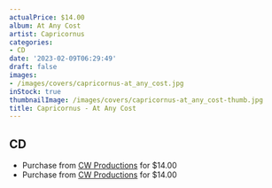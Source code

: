 ```yaml
---
actualPrice: $14.00
album: At Any Cost
artist: Capricornus
categories:
- CD
date: '2023-02-09T06:29:49'
draft: false
images:
- /images/covers/capricornus-at_any_cost.jpg
inStock: true
thumbnailImage: /images/covers/capricornus-at_any_cost-thumb.jpg
title: Capricornus - At Any Cost
---
```


## CD
* Purchase from [CW Productions](https://shop.cwproductions.net/products/capricornus-at-any-cost-cd) for $14.00
* Purchase from [CW Productions](https://shop.cwproductions.net/products/capricornus-at-any-cost-cd-1) for $14.00
